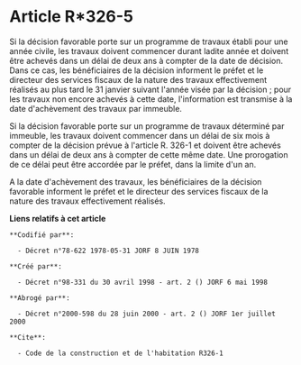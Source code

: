 # Article R*326-5

Si la décision favorable porte sur un programme de travaux établi pour une année civile, les travaux doivent commencer durant
ladite année et doivent être achevés dans un délai de deux ans à compter de la date de décision. Dans ce cas, les
bénéficiaires de la décision informent le préfet et le directeur des services fiscaux de la nature des travaux effectivement
réalisés au plus tard le 31 janvier suivant l'année visée par la décision ; pour les travaux non encore achevés à cette date,
l'information est transmise à la date d'achèvement des travaux par immeuble.

Si la décision favorable porte sur un programme de travaux déterminé par immeuble, les travaux doivent commencer dans un
délai de six mois à compter de la décision prévue à l'article R. 326-1 et doivent être achevés dans un délai de deux ans à
compter de cette même date. Une prorogation de ce délai peut être accordée par le préfet, dans la limite d'un an.

A la date d'achèvement des travaux, les bénéficiaires de la décision favorable informent le préfet et le directeur des
services fiscaux de la nature des travaux effectivement réalisés.

**Liens relatifs à cet article**

	**Codifié par**:

	  - Décret n°78-622 1978-05-31 JORF 8 JUIN 1978

	**Créé par**:

	  - Décret n°98-331 du 30 avril 1998 - art. 2 () JORF 6 mai 1998

	**Abrogé par**:

	  - Décret n°2000-598 du 28 juin 2000 - art. 2 () JORF 1er juillet 2000

	**Cite**:

	  - Code de la construction et de l'habitation R326-1
